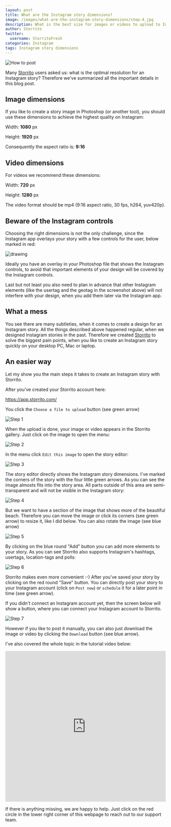 ```yaml
---
layout: post
title: What are the Instagram story dimensions?
image: /images/what-are-the-instagram-story-dimensions/step-4.jpg
description: What is the best size for images or videos to upload to Instagram Stories?
author: Storrito
twitter:
  username: StorritoFresh
categories: Instagram
tags: Instagram story dimensions
---
```


![How to post](/images/how-to-post/apectratio.jpg "Storrito Schedule")

Many [Storrito](https://storrito.com/) users asked us: what is the
optimal resolution for an Instagram story? Therefore we've summarized
all the important details in this blog post.
<!--more-->
## Image dimensions

If you like to create a story image in Photoshop (or another tool),
you should use these dimensions to achieve the highest quality on
Instagram:

Width: **1080** px

Height: **1920** px

Consequently the aspect ratio is: **9:16**

## Video dimensions

For videos we recommend these dimensions:

Width: **720** px

Height: **1280** px

The video format should be mp4 (9:16 aspect ratio, 30 fps, h264,
yuv420p).

## Beware of the Instagram controls

Choosing the right dimensions is not the only challenge, since the
Instagram app overlays your story with a few controls for the user,
below marked in red:

<img src="/images/what-are-the-instagram-story-dimensions/screenshot_20180620-143035.jpg" alt="drawing" style="max-height: 500px" alt="Instagram Story Screenshot"/>

Ideally you have an overlay in your Photoshop file that shows the
Instagram controls, to avoid that important elements of your design
will be covered by the Instagram controls.

Last but not least you also need to plan in advance that other
Instagram elements (like the usertag and the geotag in the screenshot
above) will not interfere with your design, when you add them later
via the Instagram app.

## What a mess

You see there are many subtleties, when it comes to create a design
for an Instagram story. All the things described above happened
regular, when we designed Instagram stories in the past. Therefore we
created [Storrito](https://storrito.com/) to solve the biggest pain
points, when you like to create an Instagram story quickly on your
desktop PC, Mac or laptop.

## An easier way

Let my show you the main steps it takes to create an Instagram story
with Storrito.

After you've created your Storrito account here:

<a href="https://app.storrito.com/" target="_blank">https://app.storrito.com/</a>

You click the `Choose a file to upload` button (see green arrow)

![Step 1](/images/what-are-the-instagram-story-dimensions/step-1.jpg "Step 1")

When the upload is done, your image or video appears in the Storrito
gallery. Just click on the image to open the menu:

![Step 2](/images/what-are-the-instagram-story-dimensions/step-2.jpg "Step 2")

In the menu click `Edit this image` to open the story editor:

![Step 3](/images/what-are-the-instagram-story-dimensions/step-3.jpg "Step 3")

The story editor directly shows the Instagram story dimensions. I've
marked the corners of the story with the four little green arrows. As
you can see the image almosts fits into the story area. All parts
outside of this area are semi-transparent and will not be visible in
the Instagram story:

![Step 4](/images/what-are-the-instagram-story-dimensions/step-4.jpg "Step 4")

But we want to have a section of the image that shows more of the
beautiful beach. Therefore you can move the image or click its corners
(see green arrow) to resize it, like I did below. You can also rotate
the image (see blue arrow)

![Step 5](/images/what-are-the-instagram-story-dimensions/step-5.jpg "Step 5")

By clicking on the blue round "Add" button you can add more elements
to your story. As you can see Storrito also supports Instagram's
hashtags, usertags, location-tags and polls:

![Step 6](/images/what-are-the-instagram-story-dimensions/step-6.jpg "Step 6")

Storrito makes even more convenient :-) After you've saved your story
by clicking on the red round "Save" button. You can directly post your
story to your Instagram account (click on `Post now`) or `schedule` it
for a later point in time (see green arrow).

If you didn't connect an Instagram account yet, then the screen below
will show a button, where you can connect your Instagram account to
Storrito.

![Step 7](/images/what-are-the-instagram-story-dimensions/step-7.jpg "Step 7")

However if you like to post it manually, you can also just download
the image or video by clicking the `Download` button (see blue arrow).


I've also covered the whole topic in the tutorial video below:

<iframe style="width: 840px; height: 472px; max-width: 100%" src="https://www.youtube.com/embed/Twlhtjs93Uc?rel=0" frameborder="0" allow="autoplay; encrypted-media" allowfullscreen></iframe>

If there is anything missing, we are happy to help. Just click on the
red circle in the lower right corner of this webpage to reach out to
our support team.
